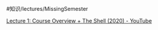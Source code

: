 #知识/lectures/MissingSemester

[Lecture 1: Course Overview + The Shell (2020) - YouTube](https://www.youtube.com/watch?v=Z56Jmr9Z34Q&t=28s)

